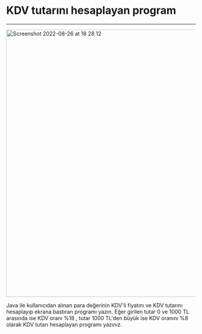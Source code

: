 # KDV tutarını hesaplayan program
---

<img width="709" alt="Screenshot 2022-08-26 at 18 28 12" src="https://user-images.githubusercontent.com/72032853/186940023-eb82a674-ea4e-4cc7-8aff-a138b8b07467.png">

 
Java ile kullanıcıdan alınan para değerinin KDV'li fiyatını ve KDV tutarını hesaplayıp ekrana bastıran programı yazın.
Eğer girilen tutar 0 ve 1000 TL arasında ise KDV oranı %18 , tutar 1000 TL'den büyük ise KDV oranını %8 olarak KDV tutarı hesaplayan programı yazınız.
